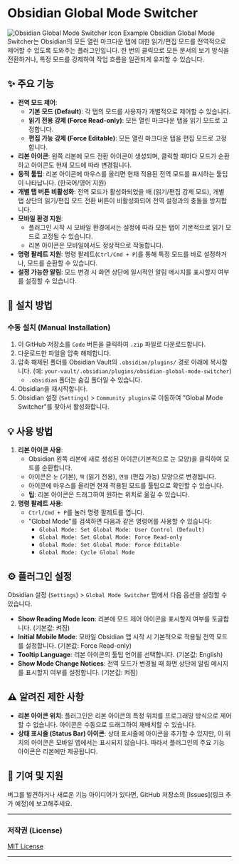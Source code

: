 # Obsidian Global Mode Switcher

![Obsidian Global Mode Switcher Icon Example](https://img.shields.io/badge/Status-Stable-brightgreen)
Obsidian Global Mode Switcher는 Obsidian의 모든 열린 마크다운 탭에 대한 읽기/편집 모드를 전역적으로 제어할 수 있도록 도와주는 플러그인입니다. 한 번의 클릭으로 모든 문서의 보기 방식을 전환하거나, 특정 모드를 강제하여 작업 흐름을 일관되게 유지할 수 있습니다.

## ✨ 주요 기능

* **전역 모드 제어**:
    * **기본 모드 (Default)**: 각 탭의 모드를 사용자가 개별적으로 제어할 수 있습니다.
    * **읽기 전용 강제 (Force Read-only)**: 모든 열린 마크다운 탭을 읽기 모드로 고정합니다.
    * **편집 가능 강제 (Force Editable)**: 모든 열린 마크다운 탭을 편집 모드로 고정합니다.
* **리본 아이콘**: 왼쪽 리본에 모드 전환 아이콘이 생성되며, 클릭할 때마다 모드가 순환하고 아이콘도 현재 모드에 따라 변경됩니다.
* **동적 툴팁**: 리본 아이콘에 마우스를 올리면 현재 적용된 전역 모드를 표시하는 툴팁이 나타납니다. (한국어/영어 지원)
* **개별 탭 버튼 비활성화**: 전역 모드가 활성화되었을 때 (읽기/편집 강제 모드), 개별 탭 상단의 읽기/편집 모드 전환 버튼이 비활성화되어 전역 설정과의 충돌을 방지합니다.
* **모바일 환경 지원**:
    * 플러그인 시작 시 모바일 환경에서는 설정에 따라 모든 탭이 기본적으로 읽기 모드로 고정될 수 있습니다.
    * 리본 아이콘은 모바일에서도 정상적으로 작동합니다.
* **명령 팔레트 지원**: 명령 팔레트(`Ctrl/Cmd + P`)를 통해 특정 모드를 바로 설정하거나, 모드를 순환할 수 있습니다.
* **설정 가능한 알림**: 모드 변경 시 화면 상단에 일시적인 알림 메시지를 표시할지 여부를 설정할 수 있습니다.

## 🚀 설치 방법

### 수동 설치 (Manual Installation)

1.  이 GitHub 저장소를 `Code` 버튼을 클릭하여 `.zip` 파일로 다운로드합니다.
2.  다운로드한 파일을 압축 해제합니다.
3.  압축 해제된 폴더를 Obsidian Vault의 `.obsidian/plugins/` 경로 아래에 복사합니다. (예: `your-vault/.obsidian/plugins/obsidian-global-mode-switcher`)
    * `.obsidian` 폴더는 숨김 폴더일 수 있습니다.
4.  Obsidian을 재시작합니다.
5.  Obsidian 설정 (`Settings`) > `Community plugins`로 이동하여 "Global Mode Switcher"를 찾아서 활성화합니다.

## 💡 사용 방법

1.  **리본 아이콘 사용**:
    * Obsidian 왼쪽 리본에 새로 생성된 아이콘(기본적으로 눈 모양)을 클릭하여 모드를 순환합니다.
    * 아이콘은 `눈` (기본), `책` (읽기 전용), `연필` (편집 가능) 모양으로 변경됩니다.
    * 아이콘에 마우스를 올리면 현재 적용된 모드를 툴팁으로 확인할 수 있습니다.
    * **팁**: 리본 아이콘은 드래그하여 원하는 위치로 옮길 수 있습니다.
2.  **명령 팔레트 사용**:
    * `Ctrl/Cmd + P`를 눌러 명령 팔레트를 엽니다.
    * "Global Mode"를 검색하면 다음과 같은 명령어를 사용할 수 있습니다:
        * `Global Mode: Set Global Mode: User Control (Default)`
        * `Global Mode: Set Global Mode: Force Read-only`
        * `Global Mode: Set Global Mode: Force Editable`
        * `Global Mode: Cycle Global Mode`

## ⚙️ 플러그인 설정

Obsidian 설정 (`Settings`) > `Global Mode Switcher` 탭에서 다음 옵션을 설정할 수 있습니다.

* **Show Reading Mode Icon**: 리본에 모드 제어 아이콘을 표시할지 여부를 토글합니다. (기본값: 켜짐)
* **Initial Mobile Mode**: 모바일 Obsidian 앱 시작 시 기본적으로 적용될 전역 모드를 설정합니다. (기본값: Force Read-only)
* **Tooltip Language**: 리본 아이콘의 툴팁 언어를 선택합니다. (기본값: English)
* **Show Mode Change Notices**: 전역 모드가 변경될 때 화면 상단에 알림 메시지를 표시할지 여부를 설정합니다. (기본값: 켜짐)

## ⚠️ 알려진 제한 사항

* **리본 아이콘 위치**: 플러그인은 리본 아이콘의 특정 위치를 프로그래밍 방식으로 제어할 수 없습니다. 아이콘은 수동으로 드래그하여 재배치할 수 있습니다.
* **상태 표시줄 (Status Bar) 아이콘**: 상태 표시줄에 아이콘을 추가할 수 있지만, 이 위치의 아이콘은 모바일 앱에서는 표시되지 않습니다. 따라서 플러그인의 주요 기능 아이콘은 리본에만 제공됩니다.

## 🤝 기여 및 지원

버그를 발견하거나 새로운 기능 아이디어가 있다면, GitHub 저장소의 [Issues](링크 추가 예정)에 보고해주세요.

---

### 저작권 (License)

[MIT License](LICENSE.md)

---
